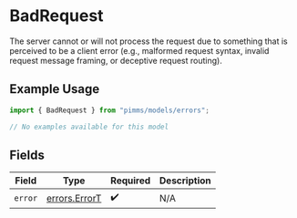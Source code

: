 # BadRequest

The server cannot or will not process the request due to something that is perceived to be a client error (e.g., malformed request syntax, invalid request message framing, or deceptive request routing).

## Example Usage

```typescript
import { BadRequest } from "pimms/models/errors";

// No examples available for this model
```

## Fields

| Field                                          | Type                                           | Required                                       | Description                                    |
| ---------------------------------------------- | ---------------------------------------------- | ---------------------------------------------- | ---------------------------------------------- |
| `error`                                        | [errors.ErrorT](../../models/errors/errort.md) | :heavy_check_mark:                             | N/A                                            |